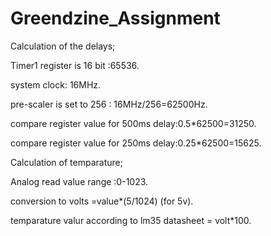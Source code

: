 # Greendzine_Assignment
Calculation of the delays;

Timer1 register is 16 bit :65536.

system clock: 16MHz.

pre-scaler is set to 256 : 16MHz/256=62500Hz.

compare register value for 500ms delay:0.5*62500=31250.

compare register value for 250ms delay:0.25*62500=15625.

Calculation of temparature;

Analog read value range :0-1023.

conversion to volts =value*(5/1024)  (for 5v).

temparature valur according to lm35 datasheet = volt*100.
